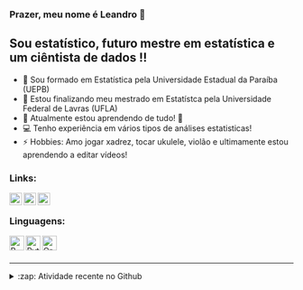 ### Prazer, meu nome é Leandro  👋



## Sou estatístico, futuro mestre em estatística e um ciêntista de dados !!

- :closed_book: Sou formado em Estatística pela Universidade Estadual da Paraíba (UEPB)
- :green_book: Estou finalizando meu mestrado em Estatístca pela Universidade Federal de Lavras (UFLA)
- 🌱 Atualmente estou aprendendo de tudo! 🤣
- :computer: Tenho experiência em vários tipos de análises estatisticas! 
- ⚡ Hobbies: Amo jogar xadrez, tocar ukulele, violão e ultimamente estou aprendendo a editar vídeos!


### Links:


[<img align="left" alt="codeSTACKr | LinkedIn" width="22px" src="https://cdn.jsdelivr.net/npm/simple-icons@v3/icons/linkedin.svg" />][linkedin]
[<img align="left" alt="Leandro | Medium" width="22px" src="https://seeklogo.com/images/M/medium-logo-93CDCF6451-seeklogo.com.png" />][medium]
[<img align="left" alt="Leandro | Lattes" width="22px" src="https://maumneto.github.io/mauricioneto/img/lattes.png" />][lattes]


<br />

### Linguagens:

[<img align="left" alt="R" width="26px" src="https://img1.gratispng.com/20190618/vuo/kisspng-logo-movistar-brand-trademark-product-rstudio-icon-free-of-papirus-apps-5d08d8875a21c3.1041527515608608073692.jpg" />][R]
[<img align="left" alt="Python" width="26px" src="https://camo.githubusercontent.com/bb5d3406f92cffc8a57c363da9c13ccaae2fe854/687474703a2f2f75706c6f61642e77696b696d656469612e6f72672f77696b6970656469612f636f6d6d6f6e732f7468756d622f632f63332f507974686f6e2d6c6f676f2d6e6f746578742e7376672f3230303070782d507974686f6e2d6c6f676f2d6e6f746578742e7376672e706e67" />][Python]
[<img align="left" alt="Orange" width="26px" src="https://yt3.ggpht.com/a/AATXAJy2kSQJIucIJDJe7la7Mtc94otxoZaLNSrYwVVr=s900-c-k-c0x00ffffff-no-rj" />][Orange]

<br />
<br />

---




<details>
  <summary>:zap: Atividade recente no Github</summary>
  
<!--START_SECTION:activity-->
1. 🎉 MLG (https://github.com/LeandroValter/Modelos-lineares-generalizados) in [leandrovalter/MLG](https://github.com/LeandroValter/Modelos-lineares-generalizados)

<!--END_SECTION:activity-->

</details>



[linkedin]: https://linkedin.com/in/leandrovalter
[lattes]: http://lattes.cnpq.br/7441190158476641
[medium]: https://medium.com/@leandro.vvalter
[R]: https://www.r-project.org/
[Python]: www.python.org
[Orange]: https://orange.biolab.si/
